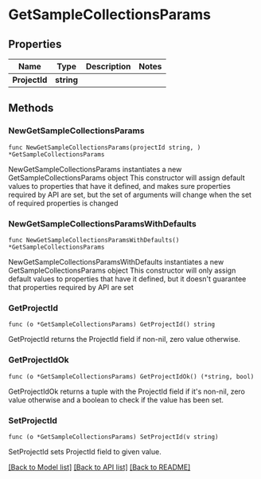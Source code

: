 # GetSampleCollectionsParams

## Properties

Name | Type | Description | Notes
------------ | ------------- | ------------- | -------------
**ProjectId** | **string** |  | 

## Methods

### NewGetSampleCollectionsParams

`func NewGetSampleCollectionsParams(projectId string, ) *GetSampleCollectionsParams`

NewGetSampleCollectionsParams instantiates a new GetSampleCollectionsParams object
This constructor will assign default values to properties that have it defined,
and makes sure properties required by API are set, but the set of arguments
will change when the set of required properties is changed

### NewGetSampleCollectionsParamsWithDefaults

`func NewGetSampleCollectionsParamsWithDefaults() *GetSampleCollectionsParams`

NewGetSampleCollectionsParamsWithDefaults instantiates a new GetSampleCollectionsParams object
This constructor will only assign default values to properties that have it defined,
but it doesn't guarantee that properties required by API are set

### GetProjectId

`func (o *GetSampleCollectionsParams) GetProjectId() string`

GetProjectId returns the ProjectId field if non-nil, zero value otherwise.

### GetProjectIdOk

`func (o *GetSampleCollectionsParams) GetProjectIdOk() (*string, bool)`

GetProjectIdOk returns a tuple with the ProjectId field if it's non-nil, zero value otherwise
and a boolean to check if the value has been set.

### SetProjectId

`func (o *GetSampleCollectionsParams) SetProjectId(v string)`

SetProjectId sets ProjectId field to given value.



[[Back to Model list]](../README.md#documentation-for-models) [[Back to API list]](../README.md#documentation-for-api-endpoints) [[Back to README]](../README.md)


